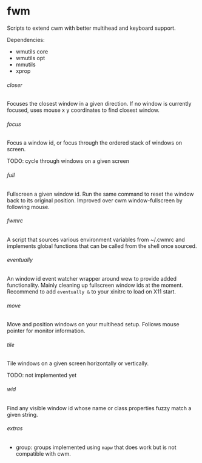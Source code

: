 # fwm

Scripts to extend cwm with better multihead and keyboard support.

Dependencies:

- wmutils core
- wmutils opt
- mmutils
- xprop

###### closer

Focuses the closest window in a given direction. If no window is currently
focused, uses mouse x y coordinates to find closest window.

###### focus

Focus a window id, or focus through the ordered stack of windows on screen.

TODO: cycle through windows on a given screen

###### full

Fullscreen a given window id. Run the same command to reset the window back to
its original position. Improved over cwm window-fullscreen by following mouse.

###### fwmrc

A script that sources various environment variables from ~/.cwmrc and
implements global functions that can be called from the shell once sourced.

###### eventually

An window id event watcher wrapper around wew to provide added functionality.
Mainly cleaning up fullscreen window ids at the moment.  Recommend to add
`eventually &` to your xinitrc to load on X11 start.

###### move

Move and position windows on your multihead setup. Follows mouse pointer for
monitor information.

###### tile

Tile windows on a given screen horizontally or vertically.

TODO: not implemented yet

###### wid

Find any visible window id whose name or class properties fuzzy match a given
string.

###### extras

- group: groups implemented using `mapw` that does work but is not compatible
with cwm.
